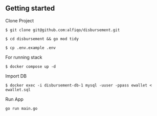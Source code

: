## Getting started


Clone Project
```
$ git clone git@github.com:alfiqo/disbursement.git

$ cd disbursement && go mod tidy

$ cp .env.example .env
```
For running stack
```
$ docker compose up -d
```
Import DB
```
$ docker exec -i disbursement-db-1 mysql -uuser -ppass ewallet < ewallet.sql
```
Run App
```
go run main.go
```